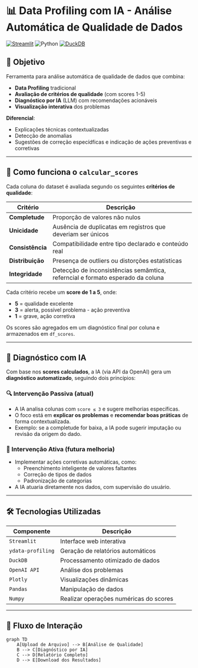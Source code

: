 # 📊 Data Profiling com IA - Análise Automática de Qualidade de Dados

[![Streamlit](https://img.shields.io/badge/Streamlit-FF4B4B?style=for-the-badge&logo=Streamlit&logoColor=white)](https://streamlit.io/)
![Python](https://img.shields.io/badge/Python-3776AB?style=for-the-badge&logo=python&logoColor=white)
[![DuckDB](https://img.shields.io/badge/DuckDB-FFF000?style=for-the-badge&logo=duckdb&logoColor=black)](https://duckdb.org/)

## 🎯 Objetivo
Ferramenta para análise automática de qualidade de dados que combina:
- **Data Profiling** tradicional
- **Avaliação de critérios de qualidade** (com scores 1-5)
- **Diagnóstico por IA** (LLM) com recomendações acionáveis
- **Visualização interativa** dos problemas

**Diferencial**:
- Explicações técnicas contextualizadas
- Detecção de anomalias
- Sugestões de correção especídficas e indicação de ações preventivas e corretivas

---

## 🧮 Como funciona o `calcular_scores`

Cada coluna do dataset é avaliada segundo os seguintes **critérios de qualidade**:

| Critério              | Descrição                                                                 |
|-----------------------|---------------------------------------------------------------------------------|
| **Completude**        | Proporção de valores não nulos                                                  |
| **Unicidade**         | Ausência de duplicatas em registros que deveriam ser únicos                     |
| **Consistência**      | Compatibilidade entre tipo declarado e conteúdo real                            |
| **Distribuição**      | Presença de outliers ou distorções estatísticas                                 |
| **Integridade**       | Detecção de inconsistências semâmtica, referncial e formato esperado da coluna  |

Cada critério recebe um **score de 1 a 5**, onde:
- **5** = qualidade excelente
- **3** = alerta, possível problema - ação preventiva
- **1** = grave, ação corretiva

Os scores são agregados em um diagnóstico final por coluna e armazenados em `df_scores`.

---

## 🤖 Diagnóstico com IA

Com base nos **scores calculados**, a IA (via API da OpenAI) gera um **diagnóstico automatizado**, seguindo dois princípios:

### 🔍 Intervenção Passiva (atual)
- A IA analisa colunas com `score ≤ 3` e sugere melhorias específicas.
- O foco está em **explicar os problemas** e **recomendar boas práticas** de forma contextualizada.
- Exemplo: se a completude for baixa, a IA pode sugerir imputação ou revisão da origem do dado.

### 🚀 Intervenção Ativa (futura melhoria)
- Implementar ações corretivas automáticas, como:
  - Preenchimento inteligente de valores faltantes
  - Correção de tipos de dados
  - Padronização de categorias
- A IA atuaria diretamente nos dados, com supervisão do usuário.

---

## 🛠️ Tecnologias Utilizadas

| Componente       | Descrição                             |
|------------------|---------------------------------------|
| `Streamlit`      | Interface web interativa              |
| `ydata-profiling`| Geração de relatórios automáticos     |
| `DuckDB`         | Processamento otimizado de dados      |
| `OpenAI API`     | Análise dos problemas                 |
| `Plotly`         | Visualizações dinâmicas               |
| `Pandas`         | Manipulação de dados                  |
| `Numpy`          | Realizar operações numéricas do scores|

---

## 🔄 Fluxo de Interação

```mermaid
graph TD
    A[Upload de Arquivo] --> B[Análise de Qualidade]
    B --> C[Diagnóstico por IA]
    C --> D[Relatório Completo]
    D --> E[Download dos Resultados]
